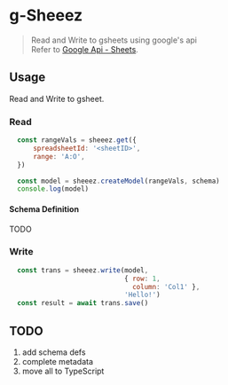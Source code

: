 # g-Sheeez
> Read and Write to gsheets using google's api  
> Refer to [Google Api - Sheets](https://developers.google.com/sheets/api/quickstart/nodejs).

## Usage
Read and Write to gsheet.

### Read
```javascript
  const rangeVals = sheeez.get({
      spreadsheetId: '<sheetID>',
      range: 'A:O',
  })

  const model = sheeez.createModel(rangeVals, schema)
  console.log(model)
```

#### Schema Definition
TODO

### Write
```javascript
  const trans = sheeez.write(model, 
                             { row: 1, 
                               column: 'Col1' }, 
                             'Hello!')
  const result = await trans.save()
```

## TODO
1. add schema defs
1. complete metadata
1. move all to TypeScript

